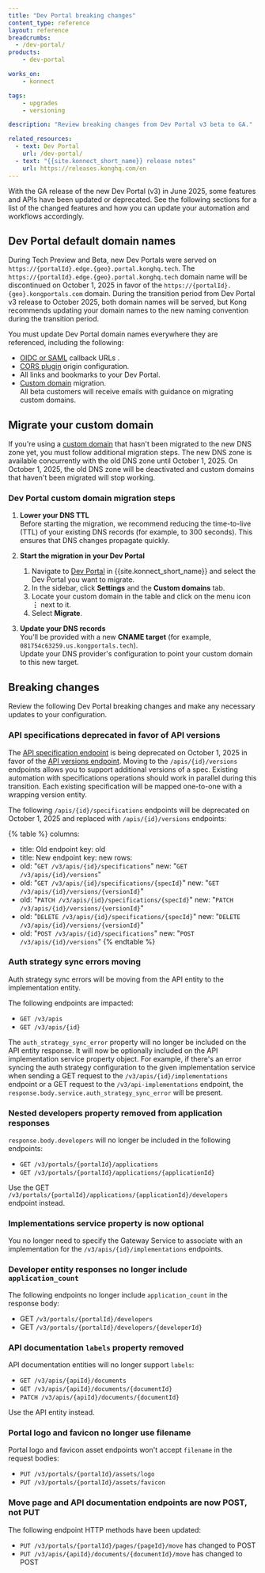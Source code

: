 ```yaml
---
title: "Dev Portal breaking changes"
content_type: reference
layout: reference
breadcrumbs:
  - /dev-portal/
products:
    - dev-portal

works_on:
    - konnect

tags:
    - upgrades
    - versioning

description: "Review breaking changes from Dev Portal v3 beta to GA."

related_resources:
  - text: Dev Portal
    url: /dev-portal/
  - text: "{{site.konnect_short_name}} release notes"
    url: https://releases.konghq.com/en
---
```


With the GA release of the new Dev Portal (v3) in June 2025, some features and APIs have been updated or deprecated. See the following sections for a list of the changed features and how you can update your automation and workflows accordingly.

## Dev Portal default domain names

During Tech Preview and Beta, new Dev Portals were served on `https://{portalId}.edge.{geo}.portal.konghq.tech`. The `https://{portalId}.edge.{geo}.portal.konghq.tech` domain name will be discontinued on October 1, 2025 in favor of the `https://{portalId}.{geo}.kongportals.com` domain. During the transition period from Dev Portal v3 release to October 2025, both domain names will be served, but Kong recommends updating your domain names to the new naming convention during the transition period. 

You must update Dev Portal domain names everywhere they are referenced, including the following:

* [OIDC or SAML](/dev-portal/sso/) callback URLs . 
* [CORS plugin](/plugins/cors/) origin configuration.  
* All links and bookmarks to your Dev Portal.
* [Custom domain](#migrate-your-custom-domain) migration.  
  All beta customers will receive emails with guidance on migrating custom domains. 

## Migrate your custom domain

If you're using a [custom domain](/dev-portal/custom-domains/) that hasn't been migrated to the new DNS zone yet, you must follow additional migration steps. The new DNS zone is available concurrently with the old DNS zone until October 1, 2025. On October 1, 2025, the old DNS zone will be deactivated and custom domains that haven't been migrated will stop working.

### Dev Portal custom domain migration steps

1. **Lower your DNS TTL**  
   Before starting the migration, we recommend reducing the time-to-live (TTL) of your existing DNS records (for example, to 300 seconds). This ensures that DNS changes propagate quickly.

1. **Start the migration in your Dev Portal**  
   1. Navigate to [Dev Portal](https://cloud.konghq.com/portals/) in {{site.konnect_short_name}} and select the Dev Portal you want to migrate.
   1. In the sidebar, click **Settings** and the **Custom domains** tab.
   1. Locate your custom domain in the table and click on the menu icon **⋮** next to it.
   1. Select **Migrate**.

3. **Update your DNS records**  
   You'll be provided with a new **CNAME target** (for example, `081754c63259.us.kongportals.tech`).  
   Update your DNS provider's configuration to point your custom domain to this new target.

## Breaking changes

Review the following Dev Portal breaking changes and make any necessary updates to your configuration.

### API specifications deprecated in favor of API versions

The [API specification endpoint](/api/konnect/api-builder/v3/#/operations/create-api-spec) is being deprecated on October 1, 2025 in favor of the [API versions endpoint](/api/konnect/api-builder/v3/#/operations/create-api-version). 
Moving to the `/apis/{id}/versions` endpoints allows you to support additional versions of a spec. 
Existing automation with specifications operations should work in parallel during this transition. 
Each existing specification will be mapped one-to-one with a wrapping version entity.

The following `/apis/{id}/specifications` endpoints will be deprecated on October 1, 2025 and replaced with `/apis/{id}/versions` endpoints:

{% table %}
columns:
  - title: Old endpoint
    key: old
  - title: New endpoint
    key: new
rows:
  - old: "`GET /v3/apis/{id}/specifications`"
    new: "`GET /v3/apis/{id}/versions`"
  - old: "`GET /v3/apis/{id}/specifications/{specId}`"
    new: "`GET /v3/apis/{id}/versions/{versionId}`"
  - old: "`PATCH /v3/apis/{id}/specifications/{specId}`" 
    new: "`PATCH /v3/apis/{id}/versions/{versionId}`"
  - old: "`DELETE /v3/apis/{id}/specifications/{specId}`" 
    new: "`DELETE /v3/apis/{id}/versions/{versionId}`"
  - old: "`POST /v3/apis/{id}/specifications`"
    new: "`POST /v3/apis/{id}/versions`"
{% endtable %}

### Auth strategy sync errors moving

Auth strategy sync errors will be moving from the API entity to the implementation entity.

The following endpoints are impacted:

* `GET /v3/apis`  
* `GET /v3/apis/{id}`

The `auth_strategy_sync_error` property will no longer be included on the API entity response. It will now be optionally included on the API implementation service property object. For example, if there's an error syncing the auth strategy configuration to the given implementation service when sending a GET request to the `/v3/apis/{id}/implementations` endpoint or a GET request to the `/v3/api-implementations` endpoint, the `response.body.service.auth_strategy_sync_error` will be present.

### Nested developers property removed from application responses

`response.body.developers` will no longer be included in the following endpoints:

* `GET /v3/portals/{portalId}/applications`  
* `GET /v3/portals/{portalId}/applications/{applicationId}`

Use the GET `/v3/portals/{portalId}/applications/{applicationId}/developers` endpoint instead.

### Implementations service property is now optional

You no longer need to specify the Gateway Service to associate with an implementation for the `/v3/apis/{id}/implementations` endpoints.

### Developer entity responses no longer include `application_count`

The following endpoints no longer include `application_count` in the response body:

* GET `/v3/portals/{portalId}/developers`  
* GET `/v3/portals/{portalId}/developers/{developerId}`

### API documentation `labels` property removed

API documentation entities will no longer support `labels`:

* `GET /v3/apis/{apiId}/documents`
* `GET /v3/apis/{apiId}/documents/{documentId}`
* `PATCH /v3/apis/{apiId}/documents/{documentId}`

Use the API entity instead.

### Portal logo and favicon no longer use filename

Portal logo and favicon asset endpoints won't accept `filename` in the request bodies:

* `PUT /v3/portals/{portalId}/assets/logo`
* `PUT /v3/portals/{portalId}/assets/favicon`

### Move page and API documentation endpoints are now POST, not PUT

The following endpoint HTTP methods have been updated:

* `PUT /v3/portals/{portalId}/pages/{pageId}/move` has changed to POST
* `PUT /v3/apis/{apiId}/documents/{documentId}/move` has changed to POST
